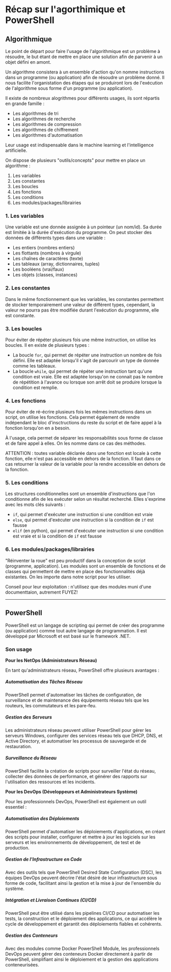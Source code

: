 # Récap sur l'agorthimique et PowerShell

## Algorithmique

Le point de départ pour faire l'usage de l'algorithmique est un problème à résoudre, le but étant de mettre en place une solution afin de parvenir à un objet défini en amont.

Un algorithme consistera à un ensemble d'action qu'on nomme instructions dans un programme (ou application) afin de résoudre un problème donné. Il nous facilite l'organistation des étapes qui se produiront lors de l'exécution de l'algorithme sous forme d'un programme (ou application).

Il existe de nombreux alogrithmes pour différents usages, ils sont répartis en grande famille : 

- Les algorithmes de tri
- Les algorithmes de recherche
- Les algorithmes de compression
- Les algorithmes de chiffrement
- Les algorithmes d'automatisation

Leur usage est indispensable dans le machine learning et l'intelligence artificielle.

On dispose de plusieurs "outils/concepts" pour mettre en place un algorithme :

1. Les variables
2. Les constantes
3. Les boucles
4. Les fonctions
5. Les conditions
6. Les modules/packages/librairies

### 1. Les variables

Une variable est une donnée assignée à un pointeur (un nom/id). Sa durée est limitée à la durée d'exécution du programme. On peut stocker des données de différents types dans une variable :

- Les entiers (nombres entiers)
- Les flottants (nombres à virgule)
- Les chaînes de caractères (texte)
- Les tableaux (array, dictionnaires, tuples)
- Les booléens (vrai/faux)
- Les objets (classes, instances)

### 2. Les constantes

Dans le même fonctionnement que les variables, les constantes permettent de stocker temporairement une valeur de différent types, cependant, la valeur ne pourra pas être modifiée durant l'exécution du programme, elle est constante.

### 3. Les boucles

Pour éviter de répéter plusieurs fois une même instruction, on utilise les boucles. Il en existe de plusieurs types :

- La boucle `for`, qui permet de répéter une instruction un nombre de fois défini. Elle est adaptée lorsqu'il s'agit de parcourir un type de donnée comme les tableaux.
- La boucle `while`, qui permet de répéter une instruction tant qu'une condition est vraie. Elle est adaptée lorsqu'on ne connait pas le nombre de répétition à l'avance ou lorsque son arrêt doit se produire lorsque la condition est remplie. 

### 4. Les fonctions

Pour éviter de ré-écrire plusieurs fois les mêmes instructions dans un script, on utilise les fonctions. Cela permet également de rendre indépendant le bloc d'insctructions du reste du script et de faire appel à la fonction lorsqu'on en a besoin.

À l'usage, cela permet de séparer les responsabilités sous forme de classe et de faire appel à elles. On les nomme dans ce cas des méthodes.

ATTENTION : toutes variable déclarée dans une fonction est locale à cette fonction, elle n'est pas accessible en dehors de la fonction. Il faut dans ce cas retourner la valeur de la variable pour la rendre accessible en dehors de la fonction.

### 5. Les conditions

Les structures conditionnelles sont un ensemble d'instructions que l'on conditionne afin de les exécuter selon un résultat recherché. Elles s'exprime avec les mots clés suivants :

- `if`, qui permet d'exécuter une instruction si une condition est vraie
- `else`, qui permet d'exécuter une instruction si la condition de `if` est fausse
- `elif` (en python), qui permet d'exécuter une instruction si une condition est vraie et si la condition de `if` est fausse

### 6. Les modules/packages/librairies

"Réinventer la roue" est peu productif dans la conception de script (programme, application). Les modules sont un ensemble de fonctions et de classes qui permettent de mettre en place des fonctionnalités déjà existantes. On les importe dans notre script pour les utiliser.

Conseil pour leur exploitation : n'utilisez que des modules muni d'une documenttaion, autrement FUYEZ!

---

## PowerShell

PowerShell est un langage de scripting qui permet de créer des programme (ou application) comme tout autre langage de programmation. Il est développé par Microsoft et est basé sur le framework .NET.

### Son usage

**Pour les NetOps (Administrateurs Réseau)**

En tant qu'administrateurs réseau, PowerShell offre plusieurs avantages :

##### Automatisation des Tâches Réseau

PowerShell permet d'automatiser les tâches de configuration, de surveillance et de maintenance des équipements réseau tels que les routeurs, les commutateurs et les pare-feu.

##### Gestion des Serveurs

Les administrateurs réseau peuvent utiliser PowerShell pour gérer les serveurs Windows, configurer des services réseau tels que DHCP, DNS, et Active Directory, et automatiser les processus de sauvegarde et de restauration.

##### Surveillance du Réseau

PowerShell facilite la création de scripts pour surveiller l'état du réseau, collecter des données de performance, et générer des rapports sur l'utilisation des ressources et les incidents.

**Pour les DevOps (Développeurs et Administrateurs
Système)**

Pour les professionnels DevOps, PowerShell est également un outil essentiel :

##### Automatisation des Déploiements
PowerShell permet d'automatiser les déploiements d'applications, en créant des scripts pour installer, configurer et mettre à jour les logiciels sur les serveurs et les environnements de développement, de test et de production.

##### Gestion de l'Infrastructure en Code

Avec des outils tels que PowerShell Desired State Configuration (DSC), les équipes DevOps peuvent décrire l'état désiré de leur infrastructure sous forme de code, facilitant ainsi la gestion et la mise à
jour de l'ensemble du système.

##### Intégration et Livraison Continues (CI/CD)

PowerShell peut être utilisé dans les pipelines CI/CD pour automatiser les tests, la construction et le déploiement des applications, ce qui accélère le cycle de développement et garantit des déploiements fiables et cohérents.

##### Gestion des Conteneurs
Avec des modules comme Docker PowerShell Module, les professionnels DevOps peuvent gérer des conteneurs Docker directement à partir de PowerShell, simplifiant ainsi le déploiement et la gestion des applications conteneurisées.